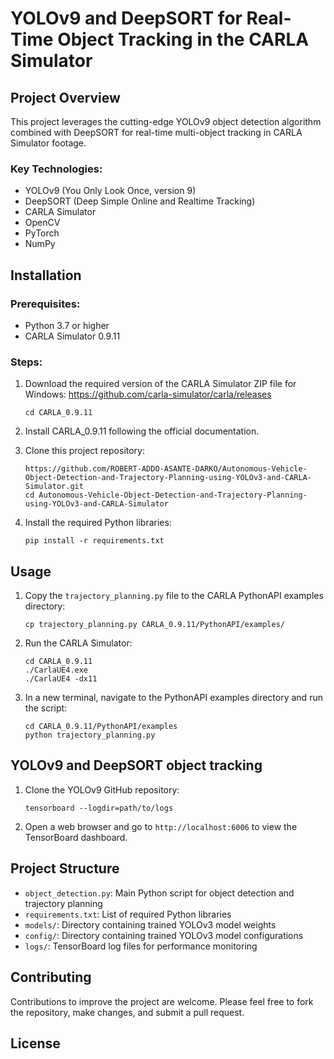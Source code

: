 #   YOLOv9 and DeepSORT for Real-Time Object Tracking in the CARLA Simulator

## Project Overview

This project leverages the cutting-edge YOLOv9 object detection algorithm combined with DeepSORT for real-time multi-object tracking in CARLA Simulator footage.

### Key Technologies:
- YOLOv9 (You Only Look Once, version 9)
- DeepSORT (Deep Simple Online and Realtime Tracking)
- CARLA Simulator
- OpenCV
- PyTorch
- NumPy
  
## Installation

### Prerequisites:
- Python 3.7 or higher
- CARLA Simulator 0.9.11

### Steps:

1. Download the required version of the CARLA Simulator ZIP file for Windows:
   https://github.com/carla-simulator/carla/releases
   ```
   cd CARLA_0.9.11
   ```

3. Install CARLA_0.9.11 following the official documentation.

4. Clone this project repository:
   ```
   https://github.com/ROBERT-ADDO-ASANTE-DARKO/Autonomous-Vehicle-Object-Detection-and-Trajectory-Planning-using-YOLOv3-and-CARLA-Simulator.git
   cd Autonomous-Vehicle-Object-Detection-and-Trajectory-Planning-using-YOLOv3-and-CARLA-Simulator
   ```

5. Install the required Python libraries:
   ```
   pip install -r requirements.txt
   ```

## Usage

1. Copy the `trajectory_planning.py` file to the CARLA PythonAPI examples directory:
   ```
   cp trajectory_planning.py CARLA_0.9.11/PythonAPI/examples/
   ```

2. Run the CARLA Simulator:
   ```
   cd CARLA_0.9.11
   ./CarlaUE4.exe
   ./CarlaUE4 -dx11
   ```

3. In a new terminal, navigate to the PythonAPI examples directory and run the script:
   ```
   cd CARLA_0.9.11/PythonAPI/examples
   python trajectory_planning.py
   ```

## YOLOv9 and DeepSORT object tracking

1. Clone the YOLOv9 GitHub repository:
   ```
   tensorboard --logdir=path/to/logs
   ```

2. Open a web browser and go to `http://localhost:6006` to view the TensorBoard dashboard.

## Project Structure

- `object_detection.py`: Main Python script for object detection and trajectory planning
- `requirements.txt`: List of required Python libraries
- `models/`: Directory containing trained YOLOv3 model weights
- `config/`: Directory containing trained YOLOv3 model configurations
- `logs/`: TensorBoard log files for performance monitoring

## Contributing

Contributions to improve the project are welcome. Please feel free to fork the repository, make changes, and submit a pull request.

## License
